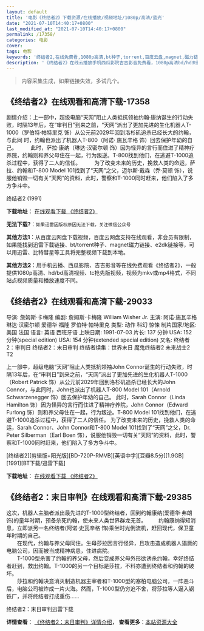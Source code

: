 ```yaml
---
layout: default
title: '电影《终结者2》下载资源/在线播放/视频地址/1080p/高清/蓝光'
date: "2021-07-10T14:40:17+0800"
last_modified_at: "2021-07-10T14:40:17+0800"
permalink: /17358/
categories: 电影
cover:
tags: 电影
keywords: '终结者2,在线免费看,1080p高清,bt种子,torrent,百度云盘,magnet,磁力链,迅雷下载资源'
description: '《终结者2》在线云播放手机西瓜影院吉吉影音免费看，1080p高清bd/hd未删减完整版和tc抢先枪版，mkv/mp4格式，附带bt/torrent种子、magnet/磁力链、百度云盘、网盘资源迅雷下载链接'
---
```


>内容采集生成，如果链接失效，多试几个。


## 《终结者2》在线观看和高清下载-17358

剧情介绍：上一部中，超级电脑“天网”阻止人类抵抗领袖约翰·康纳诞生的行动失败，时隔13年后，在“审判日”到来之前，“天网”派出了更加先进的生化机器人T-1000（罗伯特·帕特里克 饰）从公元前2029年回到洛杉矶追杀已经长大的约翰，与此同 时，约翰也派出了机器人T-800（阿诺· 施瓦辛格 饰）回去保护年幼的自己。  　　此时，萨拉·康纳（琳达·汉密尔顿 饰）因为怪异的言行而住进了精神疗养院，约翰则和养父母住在一起，行为叛逆。T-800找到他们，在逃避T-1000追杀过程中，获得了二人的信任。  　　为了改变未来的历史，挽救人类的命运，萨拉、约翰和T-800 Model 101找到了“天网”之父，迈尔斯·戴森（乔·莫顿 饰），说服他销毁一切有关“天网”的资料，此时，警察和T-1000同时赶来，他们陷入了多方争斗中。


终结者2 (1991)

**下载地址**： [在线观看下载 《终结者2》](https://www.btbtdy.me/btdy/dy3629.html) 


**无法下载?**：`如果迅雷因版权原因无法下载，关注微信公众号 `

**其他方法1**：从百度云网盘下载视频，百度云网盘支持在线观看，非会员有限制，如果能找到迅雷下载链接、bt/torrent种子、magnet磁力链接、e2dk链接等，可以用迅雷、比特彗星等工具将完整视频下载到本地。

**其他方法2**：用手机云播、西瓜影院、吉吉影音等在线免费观看《终结者2》，一般提供1080p高清、hd/bd高清视频、tc抢先版视频，视频为mkv或mp4格式，不同站点视频质量和播放速度不同。


## 《终结者2》在线观看和高清下载-29033

导演: 詹姆斯·卡梅隆 编剧: 詹姆斯·卡梅隆 William Wisher Jr. 主演: 阿诺·施瓦辛格 琳达·汉密尔顿 爱德华·福隆 罗伯特·帕特里克 类型: 动作 科幻 惊悚 制片国家/地区: 美国 法国 语言: 英语 西班牙语 上映日期: 1991-07-03 片长: 137 分钟 USA: 152 分钟(special edition) USA: 154 分钟(extended special edition) 又名: 终结者2：审判日 终结者2：末日审判 终结者续集：世界末日 魔鬼终结者2 未来战士2 T2

上一部中，超级电脑“天网”阻止人类抵抗领袖John Connor诞生的行动失败，时隔13年后，在“审判日”到来之前，“天网”派出了更加先进的生化机器人T-1000（Robert Patrick 饰）从公元前2029年回到洛杉矶追杀已经长大的John Connor，与此同时，John也派出了机器人T-800 Model 101（Arnold Schwarzenegger 饰）回去保护年幼的自己。 此时，Sarah Connor（Linda Hamilton 饰）因为怪异的言行而住进了精神疗养院，John Connor（Edward Furlong 饰）则和养父母住在一起，行为叛逆。T-800 Model 101找到他们，在逃避T-1000追杀过程中，获得了二人的信任。 为了改变未来的历史，挽救人类的命运，Sarah Connor、John Connor和T-800 Model 101找到了“天网”之父，Dr. Peter Silberman（Earl Boen 饰），说服他销毁一切有关“天网”的资料，此时，警察和T-1000同时赶来，他们陷入了多方争斗中。


[终结者2][剪辑版+阳光版][BD-720P-RMVB][英语中字][豆瓣8.5分][1.9GB][1991][BT下载/迅雷下载]

**下载地址**： [在线观看下载 《终结者2》](https://www.btdx8.com/torrent/terminator2_judgment_day_1991.html) 


## 《终结者2：末日审判》在线观看和高清下载-29385

这次，机器人主脑者派出最先进的T-1000型终结者，回到约翰康纳(爱德华&middot;弗朗 饰)的童年时期，预备杀死约翰，使未来人类世界群龙无首。 　　约翰康纳得知消息，立即派另一名终结者(阿诺·史瓦辛格 饰)乘坐时光倒流机，赶回现代，保卫童年时期的自己。<br />　　在现代，约翰与养父母同住。生母莎拉因言行怪异，且攻击造成机器人猖厥的电脑公司，因而被当成精神病患，住进病院。<br />　　T-1000型杀害了约翰的养父母，然后变成养父母外形欲诱杀约翰，幸好终结者赶到，救出约翰。T-1000的另一个目标是莎拉，不料亦遭到终结者和约翰的破坏。<br />　　莎拉和约翰决意消灭制造机器主宰者和T-1000型的塞柏电脑公司，一阵恶斗后，电脑公司被炸成一片火海。然而，T-1000型仍穷追不舍，将莎拉等人逼入钢铁厂，并将终结者打成重伤&hellip;…


终结者2：末日审判迅雷下载

**详情查看**： [《终结者2：末日审判》详情介绍](/movie/29385/)， **查看更多**：[本站资源大全](/movie/t/all/)

